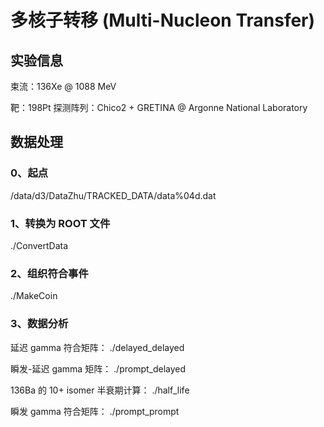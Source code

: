 # 多核子转移 (Multi-Nucleon Transfer)

## 实验信息

束流：136Xe @ 1088 MeV

靶：198Pt
探测阵列：Chico2 + GRETINA @ Argonne National Laboratory


## 数据处理

### 0、起点

/data/d3/DataZhu/TRACKED_DATA/data%04d.dat

### 1、转换为 ROOT 文件

./ConvertData

### 2、组织符合事件

./MakeCoin

### 3、数据分析

延迟 gamma 符合矩阵：           ./delayed_delayed

瞬发-延迟 gamma 矩阵：           ./prompt_delayed

136Ba 的 10+ isomer 半衰期计算：    ./half_life

瞬发 gamma 符合矩阵：           ./prompt_prompt